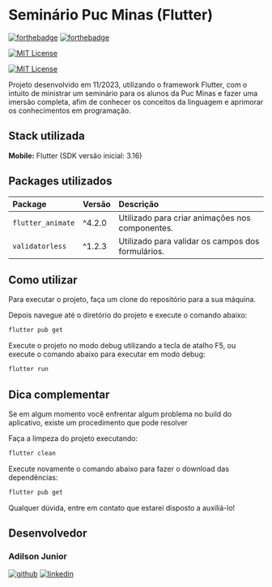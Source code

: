 # Seminário Puc Minas (Flutter)

[![forthebadge](https://forthebadge.com/images/badges/made-with-flutter.svg)](http://forthebadge.com)
[![forthebadge](https://forthebadge.com/images/badges/powered-by-coffee.svg)](http://forthebadge.com)

[![MIT License](https://img.shields.io/badge/Flutter-3.16-blue)](https://docs.flutter.dev/release/release-notes)

[![MIT License](https://img.shields.io/badge/Dart-3.2.0-blue)](https://docs.flutter.dev/release/release-notes)

Projeto desenvolvido em 11/2023, utilizando o framework Flutter, com o intuito de ministrar um seminário para os alunos da Puc Minas e fazer uma imersão completa, afim de conhecer os conceitos da linguagem e aprimorar os conhecimentos em programação.

## Stack utilizada

**Mobile:** Flutter (SDK versão inicial: 3.16)

## Packages utilizados

| Package           | Versão | Descrição                                         |
| :---------------- | :----- | :------------------------------------------------ |
| `flutter_animate` | ^4.2.0 | Utilizado para criar animações nos componentes.   |
| `validatorless`   | ^1.2.3 | Utilizado para validar os campos dos formulários. |

## Como utilizar

Para executar o projeto, faça um clone do repositório para a sua máquina.

Depois navegue até o diretório do projeto e execute o comando abaixo:

```bash
flutter pub get
```

Execute o projeto no modo debug utilizando a tecla de atalho F5, ou execute o comando abaixo para executar em modo debug:

```bash
flutter run
```

## Dica complementar

Se em algum momento você enfrentar algum problema no build do aplicativo, existe um procedimento que pode resolver

Faça a limpeza do projeto executando:

```bash
flutter clean
```

Execute novamente o comando abaixo para fazer o download das dependências:

```bash
flutter pub get
```

Qualquer dúvida, entre em contato que estarei disposto a auxiliá-lo!

## Desenvolvedor

### Adilson Junior

[![github](https://img.shields.io/badge/GitHub-100000?style=for-the-badge&logo=github&logoColor=white)](https://github.com/adilsonjuniordev)
[![linkedin](https://img.shields.io/badge/linkedin-0A66C2?style=for-the-badge&logo=linkedin&logoColor=white)](https://www.linkedin.com/in/adilsonjuniordev/)
